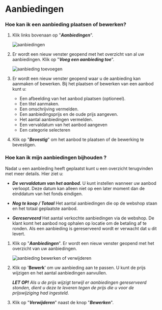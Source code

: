 # Aanbiedingen


### Hoe kan ik een aanbieding plaatsen of bewerken?

1.  Klik links bovenaan op "**_Aanbiedingen_**".

    <img src="https://github.com/teamforus/manuals/blob/master/img/manual-aanbieder-aanbiedingen.png" alt="aanbiedingen">

1.  Er wordt een nieuw venster geopend met het overzicht van al uw aanbiedingen. Klik op "**_Voeg een aanbieding toe_**".

    <img src="https://github.com/teamforus/manuals/blob/master/img/manual-aanbieder-aanbieding-toevoegen.png" alt="aanbieding toevoegen">

1.  Er wordt een nieuw venster geopend waar u de aanbieding kan aanmaken of bewerken. Bij het plaatsen of bewerken van een aanbod kunt u:
    *  Een afbeelding van het aanbod plaatsen (optioneel).
    *  Een titel aanmaken.
    *  Een omschrijving vermelden.
    *  Een aanbiedingsprijs en de oude prijs aangeven.
    *  Het aantal aanbiedingen vermelden.
    *  Een vervaldatum van het aanbod aangeven
    *  Een categorie selecteren    

1.  Klik op "**_Bevestig_**" om het aanbod te plaatsen of de bewerking te bevestigen.


### Hoe kan ik mijn aanbiedingen bijhouden ?

Nadat u een aanbieding heeft geplaatst kunt u een overzicht terugvinden met meer details. Hier ziet u:

*   **_De vervaldatum van het aanbod._**
U kunt instellen wanneer uw aanbod verloopt. Deze datum kan alleen niet op een later moment dan de einddatum van het fonds eindigen.
*   **_Nog te koop / Totaal_**
Het aantal aanbiedingen die op de webshop staan en het totaal geplaatste aanbod.

*   **_Gereserveerd_**
Het aantal verkochte aanbiedingen via de webshop. De klant komt het aanbod nog ophalen op locatie  om de betaling af te ronden. Als een aanbieding is gereserveerd wordt er verwacht dat u dit levert.
1.  Klik op "**_Aanbiedingen_**". Er wordt een nieuw venster geopend met het overzicht van uw aanbiedingen.

    <img src="https://github.com/teamforus/manuals/blob/master/img/manual-aanbieder-aanbieding-bewerken.png" alt="aanbieding bewerken of verwijderen">

1.  Klik op '**Bewerk**' om uw aanbieding aan te passen. U kunt de prijs wijzigen en het aantal aanbiedingen aanvullen.

    **_LET OP!_** _Als u de prijs wijzigt terwijl er aanbiedingen gereserveerd stonden, dient u deze te leveren tegen de prijs die u voor de prijswijziging had ingesteld._

1.  Klik op "**_Verwijderen_**" naast de knop "**_Bewerken_**".
